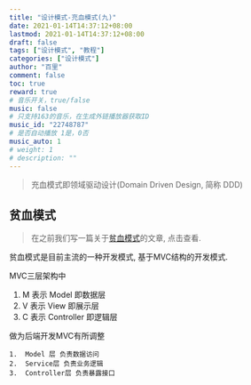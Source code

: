 ```yaml
---
title: "设计模式-充血模式(九)"
date: 2021-01-14T14:37:12+08:00
lastmod: 2021-01-14T14:37:12+08:00
draft: false
tags: ["设计模式", "教程"]
categories: ["设计模式"]
author: "百里"
comment: false
toc: true
reward: true
# 音乐开关，true/false
music: false
# 只支持163的音乐，在生成外链播放器获取ID
music_id: "22748787"
# 是否自动播放 1是，0否
music_auto: 1
# weight: 1
# description: ""
---
```


> 充血模式即领域驱动设计(Domain Driven Design, 简称 DDD)

## 贫血模式

>  在之前我们写一篇关于[贫血模式](https://www.sgfoot.com/gof-mvc.html)的文章, 点击查看.

贫血模式是目前主流的一种开发模式, 基于MVC结构的开发模式.

MVC三层架构中

1. M 表示 Model 即数据层
2. V 表示 View 即展示层
3. C 表示 Controller 即逻辑层

做为后端开发MVC有所调整

	1.  Model 层 负责数据访问
 	2.  Service层 负责业务逻辑
 	3.  Controller层 负责暴露接口